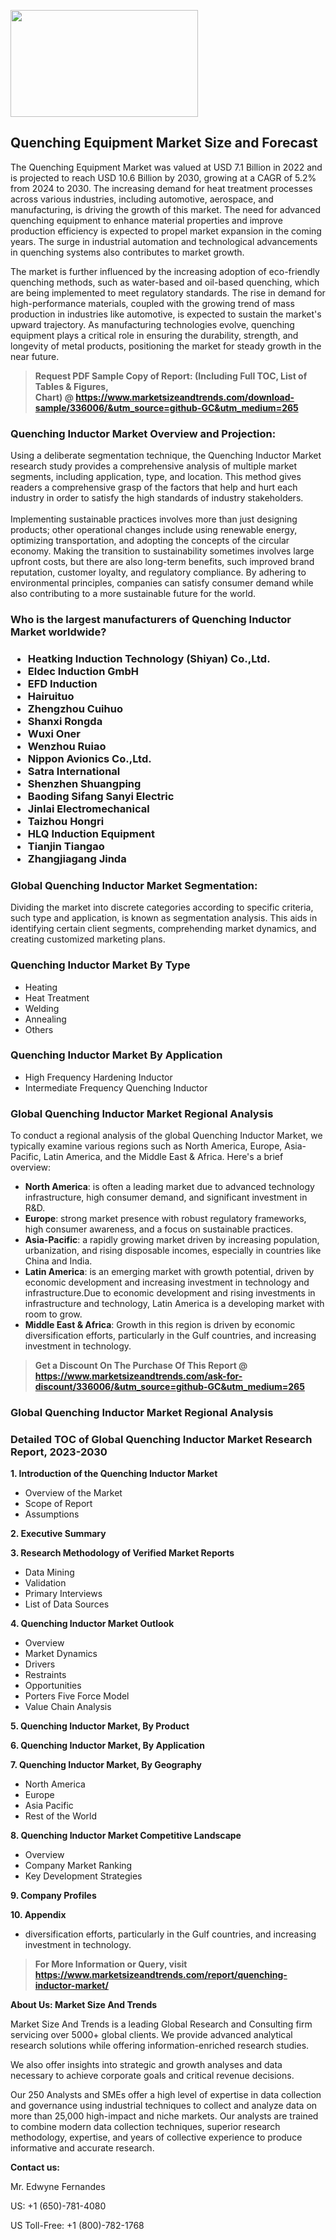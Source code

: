 <p><img class="alignnone size-medium wp-image-20088" src="https://ffe5etoiles.com/wp-content/uploads/2024/12/MST1-300x171.png" alt="" width="300" height="171" /></p><h2>Quenching Equipment Market Size and Forecast</h2><p>The Quenching Equipment Market was valued at USD 7.1 Billion in 2022 and is projected to reach USD 10.6 Billion by 2030, growing at a CAGR of 5.2% from 2024 to 2030. The increasing demand for heat treatment processes across various industries, including automotive, aerospace, and manufacturing, is driving the growth of this market. The need for advanced quenching equipment to enhance material properties and improve production efficiency is expected to propel market expansion in the coming years. The surge in industrial automation and technological advancements in quenching systems also contributes to market growth.</p><p>The market is further influenced by the increasing adoption of eco-friendly quenching methods, such as water-based and oil-based quenching, which are being implemented to meet regulatory standards. The rise in demand for high-performance materials, coupled with the growing trend of mass production in industries like automotive, is expected to sustain the market's upward trajectory. As manufacturing technologies evolve, quenching equipment plays a critical role in ensuring the durability, strength, and longevity of metal products, positioning the market for steady growth in the near future.</p></p><blockquote id="" class=""><strong>Request PDF Sample Copy of Report: (Including Full TOC, List of Tables &amp; Figures, Chart)&nbsp;@&nbsp;<strong><a href="https://www.marketsizeandtrends.com/download-sample/336006/&utm_source=github-GC&utm_medium=265" target="_blank">https://www.marketsizeandtrends.com/download-sample/336006/&utm_source=github-GC&utm_medium=265</a></strong></strong></blockquote><h3 id="" class="">Quenching Inductor Market&nbsp;Overview and Projection:</h3><p id="" class="">Using a deliberate segmentation technique, the Quenching Inductor Market research study provides a comprehensive analysis of multiple market segments, including application, type, and location. This method gives readers a comprehensive grasp of the factors that help and hurt each industry in order to satisfy the high standards of industry stakeholders. <br /> <br />Implementing sustainable practices involves more than just designing products; other operational changes include using renewable energy, optimizing transportation, and adopting the concepts of the circular economy. Making the transition to sustainability sometimes involves large upfront costs, but there are also long-term benefits, such improved brand reputation, customer loyalty, and regulatory compliance. By adhering to environmental principles, companies can satisfy consumer demand while also contributing to a more sustainable future for the world.</p><h3 id="" class="">Who is the largest manufacturers of&nbsp;Quenching Inductor Market worldwide?</h3><h3 class=""><p><ul><li>Heatking Induction Technology (Shiyan) Co.,Ltd. </li><li> Eldec Induction GmbH </li><li> EFD Induction </li><li> Hairuituo </li><li> Zhengzhou Cuihuo </li><li> Shanxi Rongda </li><li> Wuxi Oner </li><li> Wenzhou Ruiao </li><li> Nippon Avionics Co.,Ltd. </li><li> Satra International </li><li> Shenzhen Shuangping </li><li> Baoding Sifang Sanyi Electric </li><li> Jinlai Electromechanical </li><li> Taizhou Hongri </li><li> HLQ Induction Equipment </li><li> Tianjin Tiangao </li><li> Zhangjiagang Jinda</li></ul></p></h3><h3 id="" class="">Global&nbsp;Quenching Inductor Market Segmentation:</h3><p id="" class="">Dividing the market into discrete categories according to specific criteria, such type and application, is known as segmentation analysis. This aids in identifying certain client segments, comprehending market dynamics, and creating customized marketing plans.</p><h3 id="" class="">Quenching Inductor Market&nbsp;By Type</h3><p><p><ul><li>Heating</li><li> Heat Treatment</li><li> Welding</li><li> Annealing</li><li> Others</p></li></ul></p></p><h3 id="" class="">Quenching Inductor Market&nbsp;By Application</h3><p class=""><p><ul><li>High Frequency Hardening Inductor</li><li> Intermediate Frequency Quenching Inductor</li></ul></p></p><h3 id="" class="">Global Quenching Inductor Market Regional Analysis</h3><p id="" class="">To conduct a regional analysis of the global Quenching Inductor Market, we typically examine various regions such as North America, Europe, Asia-Pacific, Latin America, and the Middle East &amp; Africa. Here's a brief overview:</p><ul><li><strong>North America</strong>: is often a leading market due to advanced technology infrastructure, high consumer demand, and significant investment in R&amp;D.</li><li><strong>Europe</strong>: strong market presence with robust regulatory frameworks, high consumer awareness, and a focus on sustainable practices.</li><li><strong>Asia-Pacific</strong>: a rapidly growing market driven by increasing population, urbanization, and rising disposable incomes, especially in countries like China and India.</li><li><strong>Latin America</strong>: is an emerging market with growth potential, driven by economic development and increasing investment in technology and infrastructure.Due to economic development and rising investments in infrastructure and technology, Latin America is a developing market with room to grow.</li><li><strong>Middle East &amp; Africa</strong>: Growth in this region is driven by economic diversification efforts, particularly in the Gulf countries, and increasing investment in technology.</li></ul><blockquote id="" class=""><strong>Get a Discount On The Purchase Of This Report @ <strong><a href="https://www.marketsizeandtrends.com/ask-for-discount/336006/&utm_source=github-GC&utm_medium=265" target="_blank">https://www.marketsizeandtrends.com/ask-for-discount/336006/&utm_source=github-GC&utm_medium=265</a></strong></strong></blockquote><h3 id="" class="">Global Quenching Inductor Market Regional Analysis</h3><h3 id="" class="">Detailed TOC of Global Quenching Inductor Market Research Report, 2023-2030</h3><p id="" class=""><strong>1. Introduction of the Quenching Inductor Market</strong></p><ul><li>Overview of the Market</li><li>Scope of Report</li><li>Assumptions</li></ul><p id="" class=""><strong>2. Executive Summary</strong></p><p id="" class=""><strong>3. Research Methodology of Verified Market Reports</strong></p><ul><li>Data Mining</li><li>Validation</li><li>Primary Interviews</li><li>List of Data Sources</li></ul><p id="" class=""><strong>4. Quenching Inductor Market Outlook</strong></p><ul><li>Overview</li><li>Market Dynamics</li><li>Drivers</li><li>Restraints</li><li>Opportunities</li><li>Porters Five Force Model</li><li>Value Chain Analysis</li></ul><p id="" class=""><strong>5. Quenching Inductor Market, By Product</strong></p><p id="" class=""><strong>6. Quenching Inductor Market, By Application</strong></p><p id="" class=""><strong>7. Quenching Inductor Market, By Geography</strong></p><ul><li>North America</li><li>Europe</li><li>Asia Pacific</li><li>Rest of the World</li></ul><p id="" class=""><strong>8. Quenching Inductor Market Competitive Landscape</strong></p><ul><li>Overview</li><li>Company Market Ranking</li><li>Key Development Strategies</li></ul><p id="" class=""><strong>9. Company Profiles</strong></p><p id="" class=""><strong>10. Appendix</strong></p><ul><li>diversification efforts, particularly in the Gulf countries, and increasing investment in technology.</li></ul><blockquote id="" class=""><strong>For More Information or Query, visit <strong><strong><a href="https://www.marketsizeandtrends.com/report/quenching-inductor-market/" target="_blank">https://www.marketsizeandtrends.com/report/quenching-inductor-market/</a></strong></strong></strong></blockquote><p id="" class=""><strong>About Us: Market Size And Trends</strong></p><p id="" class="">Market Size And Trends is a leading Global Research and Consulting firm servicing over 5000+ global clients. We provide advanced analytical research solutions while offering information-enriched research studies.</p><p id="" class="">We also offer insights into strategic and growth analyses and data necessary to achieve corporate goals and critical revenue decisions.</p><p id="" class="">Our 250 Analysts and SMEs offer a high level of expertise in data collection and governance using industrial techniques to collect and analyze data on more than 25,000 high-impact and niche markets. Our analysts are trained to combine modern data collection techniques, superior research methodology, expertise, and years of collective experience to produce informative and accurate research.</p><p id="" class=""><strong>Contact us:</strong></p><p id="" class="">Mr. Edwyne Fernandes</p><p id="" class="">US: +1 (650)-781-4080</p><p id="" class="">US Toll-Free: +1 (800)-782-1768</p>
